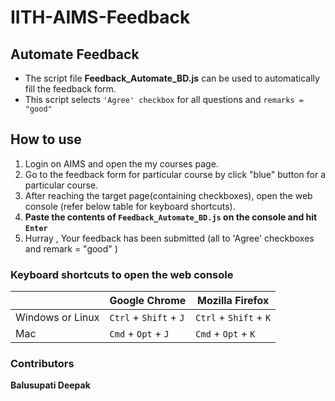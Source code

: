 # IITH-AIMS-Feedback
## Automate Feedback

* The script file **Feedback_Automate_BD.js** can be used to automatically fill the feedback form. 
* This script selects `'Agree' checkbox` for all questions and `remarks = "good"`     

## How to use

1. Login on AIMS and open the my courses page.
2. Go to the feedback form for particular course by click "blue" button for a particular course.
3. After reaching the target page(containing checkboxes), open the web console (refer below table for keyboard shortcuts).
5. **Paste the contents of `Feedback_Automate_BD.js` on the console and hit `Enter`**
6. Hurray , Your feedback has been submitted (all to 'Agree' checkboxes and remark = "good" )

### Keyboard shortcuts to open the web console

| | Google Chrome | Mozilla Firefox |
| --- | --- | --- |
| Windows or Linux | `Ctrl` + `Shift` + `J` | `Ctrl` + `Shift` + `K` |
| Mac | `Cmd` + `Opt` + `J` | `Cmd` + `Opt` + `K` |

### Contributors
**Balusupati Deepak**
